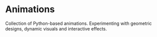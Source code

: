 # Animations
Collection of Python-based animations. Experimenting with geometric designs, dynamic visuals and interactive effects.
